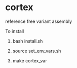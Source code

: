 cortex
======

reference free variant assembly


To install

1. bash install.sh

2. source set_env_vars.sh

3. make cortex_var


